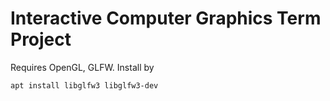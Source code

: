 # Interactive Computer Graphics Term Project

Requires OpenGL, GLFW. Install by
```sh
apt install libglfw3 libglfw3-dev
```